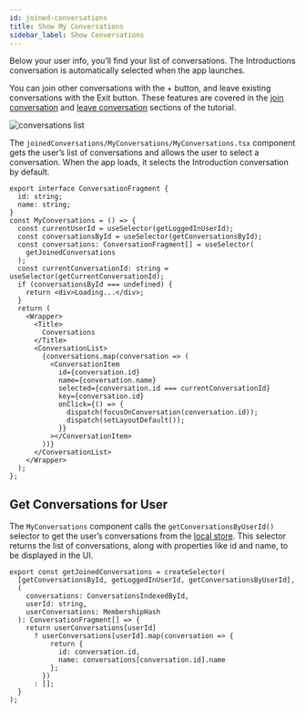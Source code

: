 ```yaml
---
id: joined-conversations
title: Show My Conversations
sidebar_label: Show Conversations
---
```


Below your user info, you’ll find your list of conversations. 
The Introductions conversation is automatically selected when the app launches.

You can join other conversations with the + button, and leave existing conversations with the Exit button. 
These features are covered in the [join conversation](/docs/tutorial/join-conversation) and [leave conversation](/docs/tutorial/leave-conversation) sections of the tutorial.

![conversations list](assets/team-chat-my-conversations.png)

The `joinedConversations/MyConversations/MyConversations.tsx` component gets the user’s list of conversations and allows the user to select a conversation. 
When the app loads, it selects the Introduction conversation by default.

```tsx
export interface ConversationFragment {
  id: string;
  name: string;
}
const MyConversations = () => {
  const currentUserId = useSelector(getLoggedInUserId);
  const conversationsById = useSelector(getConversationsById);
  const conversations: ConversationFragment[] = useSelector(
    getJoinedConversations
  );
  const currentConversationId: string = useSelector(getCurrentConversationId);
  if (conversationsById === undefined) {
    return <div>Loading...</div>;
  }
  return (
    <Wrapper>
      <Title>
        Conversations
      </Title>
      <ConversationList>
        {conversations.map(conversation => (
          <ConversationItem
            id={conversation.id}
            name={conversation.name}
            selected={conversation.id === currentConversationId}
            key={conversation.id}
            onClick={() => {
              dispatch(focusOnConversation(conversation.id));
              dispatch(setLayoutDefault());
            }}
          ></ConversationItem>
        ))}
      </ConversationList>
    </Wrapper>
  );
};
```

## Get Conversations for User

The `MyConversations` component calls the `getConversationsByUserId()` selector to get the user’s conversations from the [local store](https://www.pubnub.com/docs/chat/redux/memberships). This selector returns the list of conversations, along with properties like id and name, to be displayed in the UI.

```tsx
export const getJoinedConversations = createSelector(
  [getConversationsById, getLoggedInUserId, getConversationsByUserId],
  (
    conversations: ConversationsIndexedById,
    userId: string,
    userConversations: MembershipHash
  ): ConversationFragment[] => {
    return userConversations[userId]
      ? userConversations[userId].map(conversation => {
          return {
            id: conversation.id,
            name: conversations[conversation.id].name
          };
        })
      : [];
  }
);
```